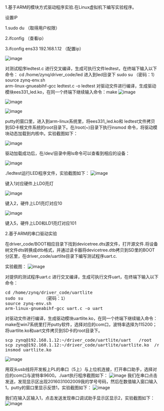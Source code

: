 1.基于ARM的模块方式驱动程序实验.在Linux虚拟机下编写实验程序。

设置IP

1.sudo  du   （取得用户权限）

2.ifconfig    （查看ip）

3.ifconfig  ens33 192.168.1.12    （配置ip）

![image](https://github.com/saint-000/Microprocessor-Structure-and-Embedded-System-Design/blob/master/image/7.png)



对测试程序ledtest.c 进行交叉编译，生成可执行文件ledtest，在终端下输入以下命令：
cd /home/zynq/driver_code/led
进入到led目录下
sudo su        （密码：1） 
source zynq-env.sh  
arm-linux-gnueabihf-gcc ledtest.c -o ledtest
对驱动文件进行编译，生成驱动模块ees331_led.ko，在同一个终端下继续输入命令：make
![image](https://github.com/saint-000/Microprocessor-Structure-and-Embedded-System-Design/blob/master/image/8.png)

![image](https://github.com/saint-000/Microprocessor-Structure-and-Embedded-System-Design/blob/master/image/9.png)


![image](https://github.com/saint-000/Microprocessor-Structure-and-Embedded-System-Design/blob/master/image/10.png)

putty的窗口里，进入到arm-linux系统里，将ees331_led.ko和 ledtest文件拷贝到SD卡根文件系统的root目录下。在/root(~)目录下执行insmod 命令，将驱动模块动态加载到内核中。实验截图如下：

![image](https://github.com/saint-000/Microprocessor-Structure-and-Embedded-System-Design/blob/master/image/28.png)

驱动加载成功后，在/dev/目录中用ls命令可以查看到相应的设备：

![image](https://github.com/saint-000/Microprocessor-Structure-and-Embedded-System-Design/blob/master/image/29.png)

./ledtest运行LED程序文件，实验截图如下：
![image](https://github.com/saint-000/Microprocessor-Structure-and-Embedded-System-Design/blob/master/image/30.png)

键入1对应硬件上LD0亮灯

![image](https://github.com/saint-000/Microprocessor-Structure-and-Embedded-System-Design/blob/master/image/31.png)

键入2，硬件上LD1亮灯对应10

![image](https://github.com/saint-000/Microprocessor-Structure-and-Embedded-System-Design/blob/master/image/32.png)

键入5，硬件上LD0和LD1亮灯对应101

2.基于ARM的串口驱动实验 

在driver_code/BOOT相应目录下找到devicetree.dts源文件，打开源文件.将设备树文件dts转换成dtb格式，并通过读卡器将devicetree.dtb拷贝到SD里的BOOT分区里，在driver_code/uartlite目录下编写测试程序uart.c.

实验截图：
![image](https://github.com/saint-000/Microprocessor-Structure-and-Embedded-System-Design/blob/master/image/33.png)

对提供的测试程序uart.c 进行交叉编译，生成可执行文件uart，在终端下输入以下命令：
<pre>
cd /home/zynq/driver_code/uartlite
sudo su        （密码：1） 
source zynq-env.sh  
arm-linux-gnueabihf-gcc uart.c -o uart
</pre>

对驱动文件进行编译，生成驱动模块uartlite.ko，在同一个终端下继续输入命令：make在win7系统里打开putty软件，选择对应的com口，波特率选择为115200；将uartlite.ko和uart文件拷贝到SD卡的root目录下。
<pre>
scp zynq@192.168.1.12:~/driver_code/uartlite/uart   /root
scp zynq@192.168.1.12:~/driver_code/uartlite/uartlite.ko  /root
insmod uartlite.ko
</pre>
![image](https://github.com/saint-000/Microprocessor-Structure-and-Embedded-System-Design/blob/master/image/34.png)

用双头usb线将开发板上PL的串口（5上）与上位机连接，打开串口助手，选择对应的com口与波特率9600。./uart执行程序截图如下：
![image](https://github.com/saint-000/Microprocessor-Structure-and-Embedded-System-Design/blob/master/image/35.png)
我们在串口点击发送，发现显示区出现2016031002009我的学号号码，然后在数值输入窗口输入1，putty的窗口里显示反馈1，实验截图如下：
![image](https://github.com/saint-000/Microprocessor-Structure-and-Embedded-System-Design/blob/master/image/36.png)

我们在输入区输入1，点击发送发现串口调试助手显示区显示2，实验截图如下：
![image](https://github.com/saint-000/Microprocessor-Structure-and-Embedded-System-Design/blob/master/image/37.png)

